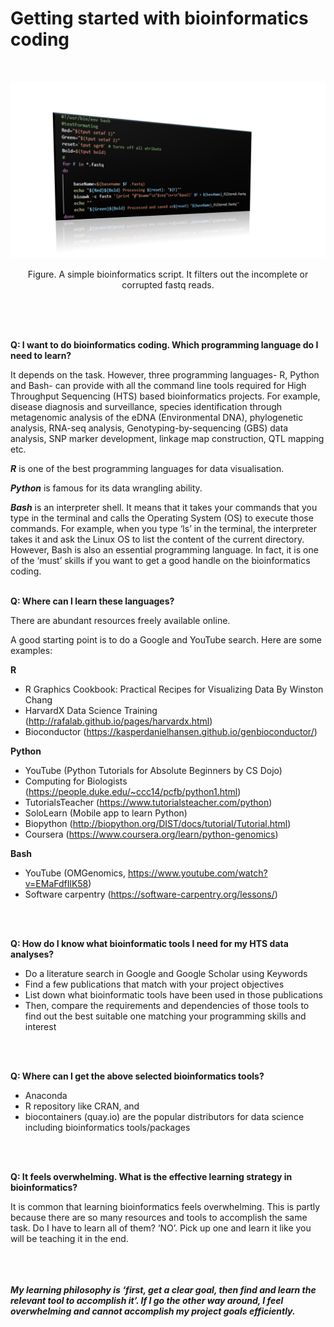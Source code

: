 # **Getting started with bioinformatics coding** <br />



<br />
<p align="center">
  <img 
    src="https://github.com/asadprodhan/Getting-started-with-bioinformatics-coding/blob/main/TerminalScreen2_ppt.png"
  >
</p>
<p align = "center">
Figure. A simple bioinformatics script. It filters out the incomplete or corrupted fastq reads.
</p>

<br />
<br />
<br />

**Q: I want to do bioinformatics coding. Which programming language do I need to learn?**


It depends on the task. However, three programming languages- R, Python and Bash- can provide with all the command line tools required for High Throughput Sequencing (HTS) based bioinformatics projects. For example, disease diagnosis and surveillance, species identification through metagenomic analysis of the eDNA (Environmental DNA), phylogenetic analysis, RNA-seq analysis, Genotyping-by-sequencing (GBS) data analysis, SNP marker development, linkage map construction, QTL mapping etc. 


***R*** is one of the best programming languages for data visualisation.


***Python*** is famous for its data wrangling ability.


***Bash*** is an interpreter shell. It means that it takes your commands that you type in the terminal and calls the Operating System (OS) to execute those commands. For example, when you type ‘ls’ in the terminal, the interpreter takes it and ask the Linux OS to list the content of the current directory. However, Bash is also an essential programming language. In fact, it is one of the ‘must’ skills if you want to get a good handle on the bioinformatics coding.
<br />
<br />

**Q: Where can I learn these languages?** 


There are abundant resources freely available online. 


A good starting point is to do a Google and YouTube search. Here are some examples: 


**R**


- R Graphics Cookbook: Practical Recipes for Visualizing Data By Winston Chang 
- HarvardX Data Science Training (http://rafalab.github.io/pages/harvardx.html)
- Bioconductor (https://kasperdanielhansen.github.io/genbioconductor/) 


**Python**


- YouTube (Python Tutorials for Absolute Beginners by CS Dojo)
- Computing for Biologists (https://people.duke.edu/~ccc14/pcfb/python1.html)
- TutorialsTeacher (https://www.tutorialsteacher.com/python)
- SoloLearn (Mobile app to learn Python)
- Biopython (http://biopython.org/DIST/docs/tutorial/Tutorial.html)
- Coursera (https://www.coursera.org/learn/python-genomics) 


**Bash**


- YouTube (OMGenomics, https://www.youtube.com/watch?v=EMaFdfIlK58)
- Software carpentry (https://software-carpentry.org/lessons/)
<br />
<br />

**Q: How do I know what bioinformatic tools I need for my HTS data analyses?**


- Do a literature search in Google and Google Scholar using Keywords
- Find a few publications that match with your project objectives
- List down what bioinformatic tools have been used in those publications
- Then, compare the requirements and dependencies of those tools to find out the best suitable one matching your programming skills and interest
<br />
<br />

**Q: Where can I get the above selected bioinformatics tools?**


- Anaconda
- R repository like CRAN, and 
- biocontainers (quay.io) are the popular distributors for data science including bioinformatics tools/packages
<br />
<br />

**Q: It feels overwhelming. What is the effective learning strategy in bioinformatics?**


It is common that learning bioinformatics feels overwhelming. This is partly because there are so many resources and tools to accomplish the same task. Do I have to learn all of them? ‘NO’. Pick up one and learn it like you will be teaching it in the end. 
<br />
<br />
<br />
<br />


***My learning philosophy is ‘first, get a clear goal, then find and learn the relevant tool to accomplish it’. If I go the other way around, I feel overwhelming and cannot accomplish my project goals efficiently.***


